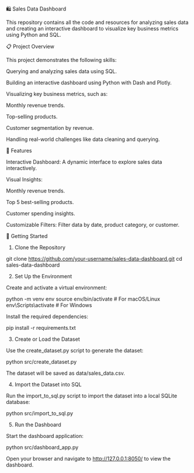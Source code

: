 🛍️ Sales Data Dashboard

This repository contains all the code and resources for analyzing sales data and creating an interactive dashboard to visualize key business metrics using Python and SQL.

📋 Project Overview

This project demonstrates the following skills:

Querying and analyzing sales data using SQL.

Building an interactive dashboard using Python with Dash and Plotly.

Visualizing key business metrics, such as:

Monthly revenue trends.

Top-selling products.

Customer segmentation by revenue.

Handling real-world challenges like data cleaning and querying.

🚀 Features

Interactive Dashboard: A dynamic interface to explore sales data interactively.

Visual Insights:

Monthly revenue trends.

Top 5 best-selling products.

Customer spending insights.

Customizable Filters: Filter data by date, product category, or customer.

🔧 Getting Started

1. Clone the Repository

git clone https://github.com/your-username/sales-data-dashboard.git
cd sales-data-dashboard

2. Set Up the Environment

Create and activate a virtual environment:

python -m venv env
source env/bin/activate    # For macOS/Linux
env\Scripts\activate      # For Windows

Install the required dependencies:

pip install -r requirements.txt

3. Create or Load the Dataset

Use the create_dataset.py script to generate the dataset:

python src/create_dataset.py

The dataset will be saved as data/sales_data.csv.

4. Import the Dataset into SQL

Run the import_to_sql.py script to import the dataset into a local SQLite database:

python src/import_to_sql.py

5. Run the Dashboard

Start the dashboard application:

python src/dashboard_app.py

Open your browser and navigate to http://127.0.0.1:8050/ to view the dashboard.